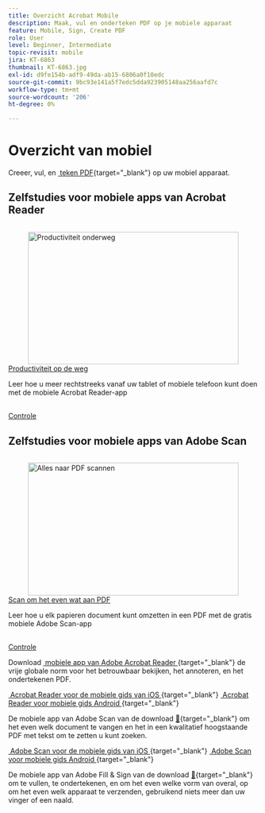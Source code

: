 ```yaml
---
title: Overzicht Acrobat Mobile
description: Maak, vul en onderteken PDF op je mobiele apparaat
feature: Mobile, Sign, Create PDF
role: User
level: Beginner, Intermediate
topic-revisit: mobile
jira: KT-6863
thumbnail: KT-6863.jpg
exl-id: d9fe154b-adf9-49da-ab15-6806a0f10edc
source-git-commit: 9bc93e141a5f7edc5dda923905148aa256aafd7c
workflow-type: tm+mt
source-wordcount: '206'
ht-degree: 0%

---
```


# Overzicht van mobiel

Creeer, vul, en [&#x200B; teken PDF &#x200B;](https://www.adobe.com/nl/acrobat/online/sign-pdf.html){target="_blank"}  op uw mobiel apparaat.

## Zelfstudies voor mobiele apps van Acrobat Reader

<!-- START CARDS HTML - DO NOT MODIFY BY HAND -->
<div class="columns">
    <div class="column is-half-tablet is-half-desktop is-one-third-widescreen" aria-label="Productivity on the go">
        <div class="card" style="height: 100%; display: flex; flex-direction: column; height: 100%;">
            <div class="card-image">
                <figure class="image x-is-16by9">
                    <a href="https://experienceleague.adobe.com/nl/docs/document-cloud-learn/acrobat-learning/getting-started/productivity" title="Productiviteit onderweg" target="_self" rel="referrer">
                        <img class="is-bordered-r-small" src="https://experienceleague.adobe.com/nl/docs/document-cloud-learn/acrobat-learning/mobile/media_1baac857c8ccc7eb8f0af7c27bd123772b2d5cac4.png?width=400&format=webply&optimize=medium" alt="Productiviteit onderweg"
                             style="width: 100%; aspect-ratio: 16 / 9; object-fit: cover; overflow: hidden; display: block; margin: auto;">
                    </a>
                </figure>
            </div>
            <div class="card-content is-padded-small" style="display: flex; flex-direction: column; flex-grow: 1; justify-content: space-between;">
                <div class="top-card-content">
                    <p class="headline is-size-6 has-text-weight-bold">
                        <a href="https://experienceleague.adobe.com/nl/docs/document-cloud-learn/acrobat-learning/getting-started/productivity" target="_self" rel="referrer" title="Productiviteit onderweg"> Productiviteit op de weg </a>
                    </p>
                    <p class="is-size-6">Leer hoe u meer rechtstreeks vanaf uw tablet of mobiele telefoon kunt doen met de mobiele Acrobat Reader-app</p>
                </div>
                <a href="https://experienceleague.adobe.com/nl/docs/document-cloud-learn/acrobat-learning/getting-started/productivity" target="_self" rel="referrer" class="spectrum-Button spectrum-Button--outline spectrum-Button--primary spectrum-Button--sizeM" style="align-self: flex-start; margin-top: 1rem;">
                    <span class="spectrum-Button-label has-no-wrap has-text-weight-bold"> Controle </span>
                </a>
            </div>
        </div>
    </div>
</div>
<!-- END CARDS HTML - DO NOT MODIFY BY HAND -->

## Zelfstudies voor mobiele apps van Adobe Scan

<!-- START CARDS HTML - DO NOT MODIFY BY HAND -->
<div class="columns">
    <div class="column is-half-tablet is-half-desktop is-one-third-widescreen" aria-label="Scan anything to PDF">
        <div class="card" style="height: 100%; display: flex; flex-direction: column; height: 100%;">
            <div class="card-image">
                <figure class="image x-is-16by9">
                    <a href="https://experienceleague.adobe.com/nl/docs/document-cloud-learn/acrobat-learning/mobile/scan-mobile-app" title="Alles naar PDF scannen" target="_self" rel="referrer">
                        <img class="is-bordered-r-small" src="https://experienceleague.adobe.com/nl/docs/document-cloud-learn/acrobat-learning/mobile/media_194c72db4bfb487b4aa16a298167469d060790c36.png?width=400&format=webply&optimize=medium" alt="Alles naar PDF scannen"
                             style="width: 100%; aspect-ratio: 16 / 9; object-fit: cover; overflow: hidden; display: block; margin: auto;">
                    </a>
                </figure>
            </div>
            <div class="card-content is-padded-small" style="display: flex; flex-direction: column; flex-grow: 1; justify-content: space-between;">
                <div class="top-card-content">
                    <p class="headline is-size-6 has-text-weight-bold">
                        <a href="https://experienceleague.adobe.com/nl/docs/document-cloud-learn/acrobat-learning/mobile/scan-mobile-app" target="_self" rel="referrer" title="Alles naar PDF scannen"> Scan om het even wat aan PDF </a>
                    </p>
                    <p class="is-size-6">Leer hoe u elk papieren document kunt omzetten in een PDF met de gratis mobiele Adobe Scan-app</p>
                </div>
                <a href="https://experienceleague.adobe.com/nl/docs/document-cloud-learn/acrobat-learning/mobile/scan-mobile-app" target="_self" rel="referrer" class="spectrum-Button spectrum-Button--outline spectrum-Button--primary spectrum-Button--sizeM" style="align-self: flex-start; margin-top: 1rem;">
                    <span class="spectrum-Button-label has-no-wrap has-text-weight-bold"> Controle </span>
                </a>
            </div>
        </div>
    </div>
</div>
<!-- END CARDS HTML - DO NOT MODIFY BY HAND -->

Download [&#x200B; mobiele app van Adobe Acrobat Reader &#x200B;](https://www.adobe.com/acrobat/mobile/acrobat-reader.html){target="_blank"}  de vrije globale norm voor het betrouwbaar bekijken, het annoteren, en het ondertekenen PDF.

[&#x200B; Acrobat Reader voor de mobiele gids van iOS &#x200B;](https://www.adobe.com/devnet-docs/acrobat/ios/en/){target="_blank"} 
[&#x200B; Acrobat Reader voor mobiele gids Android &#x200B;](https://www.adobe.com/devnet-docs/acrobat/android/en/){target="_blank"} 

De mobiele app van Adobe Scan van de download [&#128279;](https://www.adobe.com/acrobat/mobile/scanner-app.html){target="_blank"}  om het even welk document te vangen en het in een kwalitatief hoogstaande PDF met tekst om te zetten u kunt zoeken.

[&#x200B; Adobe Scan voor de mobiele gids van iOS &#x200B;](https://www.adobe.com/devnet-docs/adobescan/ios/en/){target="_blank"} 
[&#x200B; Adobe Scan voor mobiele gids Android &#x200B;](https://www.adobe.com/devnet-docs/adobescan/android/en/){target="_blank"} 

De mobiele app van Adobe Fill &amp; Sign van de download [&#128279;](https://www.adobe.com/acrobat/mobile/fill-sign-pdfs.html){target="_blank"}  om te vullen, te ondertekenen, en om het even welke vorm van overal, op om het even welk apparaat te verzenden, gebruikend niets meer dan uw vinger of een naald.
